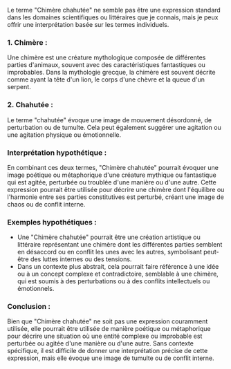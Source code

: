 Le terme "Chimère chahutée" ne semble pas être une expression standard dans les domaines scientifiques ou littéraires que je connais, mais je peux offrir une interprétation basée sur les termes individuels.

### 1. Chimère :
Une chimère est une créature mythologique composée de différentes parties d'animaux, souvent avec des caractéristiques fantastiques ou improbables. Dans la mythologie grecque, la chimère est souvent décrite comme ayant la tête d'un lion, le corps d'une chèvre et la queue d'un serpent.

### 2. Chahutée :
Le terme "chahutée" évoque une image de mouvement désordonné, de perturbation ou de tumulte. Cela peut également suggérer une agitation ou une agitation physique ou émotionnelle.

### Interprétation hypothétique :
En combinant ces deux termes, "Chimère chahutée" pourrait évoquer une image poétique ou métaphorique d'une créature mythique ou fantastique qui est agitée, perturbée ou troublée d'une manière ou d'une autre. Cette expression pourrait être utilisée pour décrire une chimère dont l'équilibre ou l'harmonie entre ses parties constitutives est perturbé, créant une image de chaos ou de conflit interne.

### Exemples hypothétiques :
- Une "Chimère chahutée" pourrait être une création artistique ou littéraire représentant une chimère dont les différentes parties semblent en désaccord ou en conflit les unes avec les autres, symbolisant peut-être des luttes internes ou des tensions.
- Dans un contexte plus abstrait, cela pourrait faire référence à une idée ou à un concept complexe et contradictoire, semblable à une chimère, qui est soumis à des perturbations ou à des conflits intellectuels ou émotionnels.

### Conclusion :
Bien que "Chimère chahutée" ne soit pas une expression couramment utilisée, elle pourrait être utilisée de manière poétique ou métaphorique pour décrire une situation où une entité complexe ou improbable est perturbée ou agitée d'une manière ou d'une autre. Sans contexte spécifique, il est difficile de donner une interprétation précise de cette expression, mais elle évoque une image de tumulte ou de conflit interne.